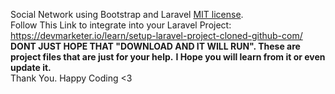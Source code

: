 Social Network using Bootstrap and Laravel  [MIT license](https://opensource.org/licenses/MIT).<br>
Follow This Link to integrate into your Laravel Project: https://devmarketer.io/learn/setup-laravel-project-cloned-github-com/<br>
<b>DONT JUST HOPE THAT "DOWNLOAD AND IT WILL RUN". These are project files that are just for your help.</b>
<b>I Hope you will learn from it or even update it.</b><br>
Thank You. Happy Coding <3 
